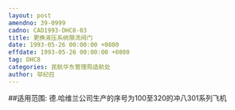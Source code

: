 ```yaml
---
layout: post
amendno: 39-0999
cadno: CAD1993-DHC8-03
title: 更换液压系统限流阀门
date: 1993-05-26 00:00:00 +0800
effdate: 1993-05-26 00:00:00 +0800
tag: DHC8
categories: 民航华东管理局适航处
author: 邬纪召
---
```


##适用范围:
德.哈维兰公司生产的序号为100至320的冲八301系列飞机

